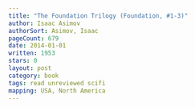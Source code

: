```yaml
---
title: "The Foundation Trilogy (Foundation, #1-3)"
author: Isaac Asimov
authorSort: Asimov, Isaac
pageCount: 679
date: 2014-01-01
written: 1953
stars: 0
layout: post
category: book
tags: read unreviewed scifi
mapping: USA, North America
---
```

